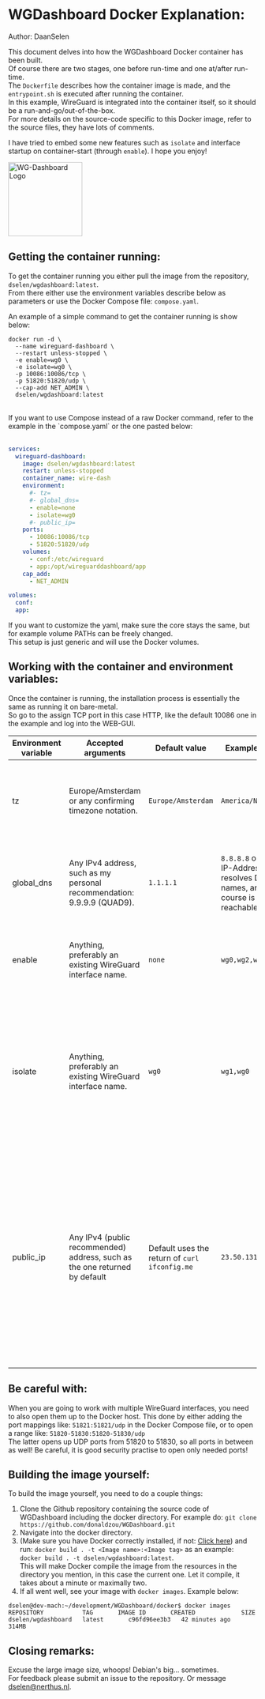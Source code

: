 # WGDashboard Docker Explanation:

Author: DaanSelen<br>

This document delves into how the WGDashboard Docker container has been built.<br>
Of course there are two stages, one before run-time and one at/after run-time.<br>
The `Dockerfile` describes how the container image is made, and the `entrypoint.sh` is executed after running the container. <br>
In this example, WireGuard is integrated into the container itself, so it should be a run-and-go/out-of-the-box.<br>
For more details on the source-code specific to this Docker image, refer to the source files, they have lots of comments.

I have tried to embed some new features such as `isolate` and interface startup on container-start (through `enable`). I hope you enjoy!

<img src="https://raw.githubusercontent.com/donaldzou/WGDashboard/main/src/static/img/logo.png" alt="WG-Dashboard Logo" title="WG-Dashboard Logo" width="150" height="150" /> 

## Getting the container running:

To get the container running you either pull the image from the repository, `dselen/wgdashboard:latest`.<br>
From there either use the environment variables describe below as parameters or use the Docker Compose file: `compose.yaml`.

An example of a simple command to get the container running is show below:<br>

```shell
docker run -d \
  --name wireguard-dashboard \
  --restart unless-stopped \
  -e enable=wg0 \
  -e isolate=wg0 \
  -p 10086:10086/tcp \
  -p 51820:51820/udp \
  --cap-add NET_ADMIN \
  dselen/wgdashboard:latest
```
<br>
If you want to use Compose instead of a raw Docker command, refer to the example in the `compose.yaml` or the one pasted below:
<br><br>

```yaml
services:
  wireguard-dashboard:
    image: dselen/wgdashboard:latest
    restart: unless-stopped
    container_name: wire-dash
    environment:
      #- tz=
      #- global_dns=
      - enable=none
      - isolate=wg0
      #- public_ip=
    ports:
      - 10086:10086/tcp
      - 51820:51820/udp
    volumes:
      - conf:/etc/wireguard
      - app:/opt/wireguarddashboard/app
    cap_add:
      - NET_ADMIN

volumes:
  conf:
  app:

```

If you want to customize the yaml, make sure the core stays the same, but for example volume PATHs can be freely changed.<br>
This setup is just generic and will use the Docker volumes.

## Working with the container and environment variables:

Once the container is running, the installation process is essentially the same as running it on bare-metal.<br>
So go to the assign TCP port in this case HTTP, like the default 10086 one in the example and log into the WEB-GUI.<br>

| Environment variable    | Accepted arguments | Default value | Example value | Verbose |
| -------------- | ------- | ------- | ------- | ------- |
| tz             | Europe/Amsterdam or any confirming timezone notation. | `Europe/Amsterdam` | `America/New_York` | Sets the timezone of the Docker container. This is to timesync the container to any other processes which would need it. |
| global_dns     | Any IPv4 address, such as my personal recommendation: 9.9.9.9 (QUAD9). | `1.1.1.1` | `8.8.8.8` or any IP-Address that resolves DNS-names, and of course is reachable | Set the default DNS given to clients once they connect to the WireGuard tunnel, and for new peers, set to Cloudflare DNS for reliability.
| enable         | Anything, preferably an existing WireGuard interface name. | `none` | `wg0,wg2,wg13` | Enables or disables the starting of the WireGuard interface on container 'boot-up'.
| isolate        | Anything, preferably an existing WireGuard interface name. | `wg0` | `wg1,wg0` | For security premade `wg0` interface comes with this feature enabled by default. Declaring `isolate=` in the Docker Compose file will remove this. The WireGuard interface itself IS able to reach the peers (Done through the `iptables` package).
| public_ip      | Any IPv4 (public recommended) address, such as the one returned by default | Default uses the return of `curl ifconfig.me` | `23.50.131.156` | To reach your VPN from outside your own network, you need WG-Dashboard to know what your public IP-address is, otherwise it will generate faulty config files for clients. This happends because it is inside a Docker/Kubernetes container. In or outside of NAT is not relevant as long as the given IP-address is reachable from the internet or the target network.

## Be careful with:

When you are going to work with multiple WireGuard interfaces, you need to also open them up to the Docker host. This done by either adding the port mappings like: `51821:51821/udp` in the Docker Compose file, or to open a range like: `51820-51830:51820-51830/udp`<br>
The latter opens up UDP ports from 51820 to 51830, so all ports in between as well! Be careful, it is good security practise to open only needed ports!

## Building the image yourself:

To build the image yourself, you need to do a couple things:<br>
1. Clone the Github repository containing the source code of WGDashboard including the docker directory. For example do: `git clone https://github.com/donaldzou/WGDashboard.git`
1. Navigate into the docker directory.
1. (Make sure you have Docker correctly installed, if not: [Click here](https://docs.docker.com/engine/install/)) and run: `docker build . -t <Image name>:<Image tag>` as an example: `docker build . -t dselen/wgdashboard:latest`.<br>This will make Docker compile the image from the resources in the directory you mention, in this case the current one. Let it compile, it takes about a minute or maximally two.
1. If all went well, see your image with `docker images`. Example below:

```shell
dselen@dev-mach:~/development/WGDashboard/docker$ docker images
REPOSITORY           TAG       IMAGE ID       CREATED             SIZE
dselen/wgdashboard   latest       c96fd96ee3b3   42 minutes ago      314MB
```

## Closing remarks:

Excuse the large image size, whoops! Debian's big... sometimes.<br>
For feedback please submit an issue to the repository. Or message dselen@nerthus.nl.
